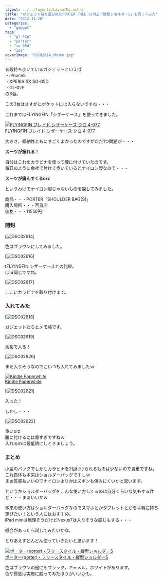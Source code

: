 ```yaml
---
layout: ../../layouts/LayoutMd.astro
title: "ガジェット持ち運び用にPORTER FREE STYLE「縦型ショルダーS」を買ってみた"
date: "2012-11-26"
categories: 
  - "gadget"
tags: 
  - "gl-02p"
  - "porter"
  - "so-05d"
  - "ios"
coverImage: "DSC02614_thumb.jpg"
---
```


普段持ち歩いているガジェットといえば  
・iPhone5  
・XPERIA SX SO-05D  
・GL-02P  
の3台。

この3台はさすがにポケットには入らないですね・・・

これまではFLYINGFIN「シザーケース」を使ってきました。

[![FLYINGFIN ブレイド シザーケース クロ 4-077](/archive/images/41QtE720lYL._SL160_.jpg)  
FLYINGFIN ブレイド シザーケース クロ 4-077  
](https://www.amazon.co.jp/exec/obidos/ASIN/B0056FDG5K/mizuka123-22/ref=nosim)

  
大きさ，収納性ともにすごくよかったのですがただ1つ問題が・・・

**スーツが擦れる！**

自分はこれをカラビナを使って腰に付けていたのです。  
毎日のように会社で付けて歩いているとナイロン製なので・・・

**スーツが痛んでくるorz**

というわけでナイロン製じゃないものを探してみました。

商品・・・PORTER「SHOULDER BAG(S)」  
購入場所・・・百貨店  
価格・・・11550円

### 開封

[![DSC02614](/archive/images/DSC02614_thumb.jpg "DSC02614")]

色はブラウンにしてみました。

[![DSC02616](/archive/images/DSC02616_thumb.jpg "DSC02616")]

tFLYINGFIN シザーケースとの比較。  
ほぼ同じですね。

[![DSC02617](/archive/images/DSC02617_thumb.jpg "DSC02617")]

ここにカラビナを取り付けます。

### 入れてみた

[![DSC02618](/archive/images/DSC02618_thumb.jpg "DSC02618")]

ガジェットたちとメモ帳です。

[![DSC02619](/archive/images/DSC02619_thumb.jpg "DSC02619")]

余裕で入る！

[![DSC02620](/archive/images/DSC02620_thumb.jpg "DSC02620")]

まだ入りそうなのでこいつも入れてみましたｗ

[![Kindle Paperwhite](/archive/images/4194BeD1XvL._SL160_.jpg)  
Kindle Paperwhite  
](https://www.amazon.co.jp/exec/obidos/ASIN/B007OZO03M/mizuka123-22/ref=nosim)

[![DSC02621](/archive/images/DSC02621_thumb.jpg "DSC02621")]

入った！

しかし・・・

[![DSC02622](/archive/images/DSC02622_thumb.jpg "DSC02622")]

重いorz  
腰に付けるには重すぎですねｗ  
入れるのは最低限にしときましょう。

### まとめ

小型のバッグでしかもカラビナを2個付けられるものは少ないので貴重ですね。  
これ自体も本来はショルダーバッグですしｗ  
まぁ質感もいいのでナイロンよりかはズボンも傷みにくいかと思います。

というかショルダーバッグをこんな使い方してるのは自分くらいな気もするけど・・・まぁいいかｗ

本来の使い方はショルダーバッグなのでスマホとかタブレットとかを手軽に持ち運びたい！という人にはおすすめ。  
iPad miniは無理そうだけどNexus7は入りそうな感じもする・・・

機会があったら試してみたいかな。

とりあえずどんどん使っていきたいと思います！

[![ポーター(porter)・フリースタイル・縦型ショルダーS](/archive/images/41TOMSzKJjL._SL160_.jpg)  
ポーター(porter)・フリースタイル・縦型ショルダーS  
](https://www.amazon.co.jp/exec/obidos/ASIN/B004E67IR4/mizuka123-22/ref=nosim)

色はブラウンの他にもブラック，キャメル，ホワイトがあります。  
色や質感は実際に触ってみたほうがいいかも。
